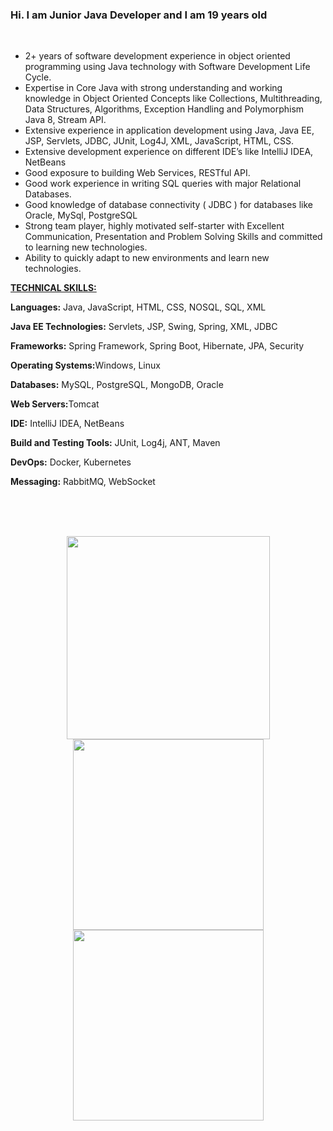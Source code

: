 ### Hi. I am Junior Java Developer and I am 19 years old



<br/>

<ul>
	<li>2+ years of software development experience in object oriented programming using Java technology with Software Development Life Cycle.</li>
	<li>Expertise in Core Java with strong understanding and working knowledge in Object Oriented Concepts like Collections, Multithreading, Data Structures, Algorithms, Exception Handling and Polymorphism Java 8, Stream API.</li>
	<li>Extensive experience in application development using Java, Java EE, JSP, Servlets, JDBC, JUnit, Log4J, XML, JavaScript, HTML, CSS.</li>
	<li>Extensive development experience on different IDE’s like IntelliJ IDEA, NetBeans</li>
	<li>Good exposure to building Web Services, RESTful API.</li>
	<li>Good work experience in writing SQL queries with major Relational Databases.</li>
	<li>Good knowledge of database connectivity ( JDBC ) for databases like Oracle, MySql, PostgreSQL</li>
	<li>Strong team player, highly motivated self-starter with Excellent Communication, Presentation and Problem Solving Skills and committed to learning new technologies.</li>
	<li>Ability to quickly adapt to new environments and learn new technologies.</li>
</ul>

<p><u><strong>TECHNICAL SKILLS:</strong></u></p>

<p><strong>Languages:</strong> Java, JavaScript, HTML, CSS, NOSQL, SQL, XML</p>

<p><strong>Java EE Technologies:</strong> Servlets, JSP, Swing, Spring, XML, JDBC</p>

<p><strong>Frameworks:</strong> Spring Framework, Spring Boot, Hibernate, JPA, Security</p>

<p><strong>Operating Systems:</strong>Windows, Linux</p>

<p><strong>Databases:</strong> MySQL, PostgreSQL, MongoDB, Oracle</p>

<p><strong>Web Servers:</strong>Tomcat</p>

<p><strong>IDE:</strong> IntelliJ IDEA, NetBeans</p>

<p><strong>Build and Testing Tools:</strong> JUnit, Log4j, ANT, Maven</p>

<p><strong>DevOps:</strong> Docker, Kubernetes</p>

<p><strong>Messaging:</strong> RabbitMQ, WebSocket</p>



         
</section>

<br><br><br>
<div align = "center">
<img src=https://www.pngall.com/wp-content/uploads/2016/05/Java-PNG-Image.png width=325px> <img src=https://miro.medium.com/max/500/1*AbiX4LwtSNozoyfypcKvEg.png width=305px> <img src=https://devkico.itexto.com.br/wp-content/uploads/2014/08/spring-boot-project-logo.png width=305px></div>

